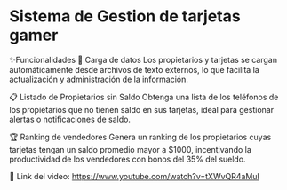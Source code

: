 # Sistema de Gestion de tarjetas gamer
✨Funcionalidades
📂 Carga de datos
Los propietarios y tarjetas se cargan automáticamente desde archivos de texto externos, lo que facilita la actualización y administración de la información.

📋 Listado de Propietarios sin Saldo
Obtenga una lista de los teléfonos de los propietarios que no tienen saldo en sus tarjetas, ideal para gestionar alertas o notificaciones de saldo.

🏆 Ranking de vendedores
Genera un ranking de los propietarios cuyas tarjetas tengan un saldo promedio mayor a $1000, incentivando la productividad de los vendedores con bonos del 35% del sueldo.

🎥 Link del video: https://www.youtube.com/watch?v=tXWvQR4aMuI


